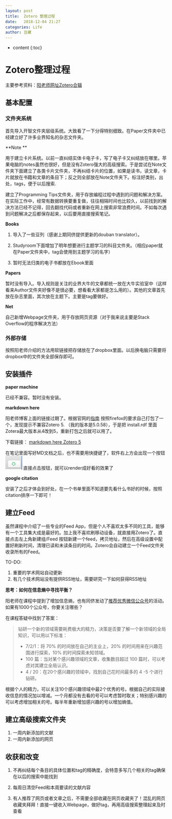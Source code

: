 ```yaml
---
layout: post
title:  Zotero 整理过程
date:   2018-12-04 21:27
categories: Life
author: 豆藏
---
```


* content
{:toc}



# Zotero整理过程

主要参考资料：[阳老师网址Zotero合辑](https://www.yangzhiping.com/tech/zotero)



## 基本配置

### 文件夹系统

首先导入开智文件夹层级系统。大致看了一下分得特别细致。在Paper文件夹中已经建立好了许多业界知名的杂志文件夹。

**Note **

用于建立卡片系统。以前一直纠结实体卡电子卡，写了电子卡又纠结放在哪里。苹果电脑的notes虽然也很好，但是没有Zotero强大的高级搜索。于是尝试在Note文件夹下面建立了各类卡片文件夹，不再纠结卡片的位置，如果是读书，读文章，卡片就放在书籍和文章的条目下；反之则全部放在Note文件夹下。标注好类别，出处，tags，便于以后搜索.

建立了Programming Tips文件夹，用于存放编程过程中遇到的问题和解决方案。在实际工作中，经常有数据转换要重复做，往往相隔时间也比较久，以前找到的解决方法已经不记得，回去翻找代码或者重新在网上搜索非常浪费时间。不如每次遇到问题解决之后都保存起来，以后要用直接搜索笔记。





**Books**

1. 导入了一些豆列（感谢上期同侪提供更新的douban translator）。

2. Studyroom下面增加了明年想要进行主题学习的科目文件夹。（相应paper就在Paper文件夹中，tag会使用到主题学习的名字）
3. 暂时无法归类的电子书都放在Ebook里面



**Papers**

暂时没有导入。导入规则是关注的业界大牛的文章都统一放在大牛实验室中（这样看来Author文件夹好像不是很必要，想看看大家都是怎么用的）。其他的文章首先放在杂志里面，其次放在主题下。主要是tag要做好。



**Net**

自己新增Webpage文件夹，用于存放网页资源（对于我来说主要是Stack Overflow的程序解决方法）



### 外部存储

按照阳老师介绍的方法用软链接把存储放在了dropbox里面。以后换电脑只需要将dropbox中的文件夹全部保存即可。



## 安装插件

**paper machine**

已经不兼容。暂时没有安装。



**markdown here**

阳老师博客上面的链接过期了。根据官网的[指南](https://github.com/adam-p/markdown-here#building-the-extension-bundles) 按照firefox的要求自己打包了一个，发现提示不兼容Zotero 5. （我的版本是5.0.58），于是把 install.rdf 里面Zotera最大版本从4改到5，重新打包之后就可以用了。

下载链接： [markdown here Zotero 5](https://github.com/bchen4/images/raw/master/omc_ia/markdownhere_zotero5.xpi.zip)

在笔记里面写好MD文档之后，也不需要用快捷键了，软件右上方会出现一个按钮
![md](https://github.com/bchen4/images/raw/master/omc_ia/markdownhere.png)
直接点击按钮，就可以render成好看的效果了



**google citation**

安装了之后才体会到好处，在一个书单里面不知道要先看什么书好的时候，按照citation排序一下即可！





## 建立Feed

虽然课程中介绍了一些专业的Feed App，但是个人不喜欢太多不同的工具，能够有一个工具集大成是最好的。加上我不喜欢刷移动设备，就直接用Zotero了。直接点击左上角新建组/Feed 按钮新建一个feed，拷贝地址，然后在高级设置中配置好刷新时间，清理已读和未读条目的时间。Zotero会自动建立一个Feed文件夹收录所有的Feed。



TO-DO: 

1. 重要的学术网站自动更新
2. 有几个技术网站没有提供RSS地址，需要研究一下如何获得RSS地址



**思考：如何在信息熵中寻找平衡？**

阳老师在课程中提到了增加信息熵，也有同侪发动了[推荐优秀微信公众号](https://github.com/lirenchong/FollowTheWeChat)的活动。如果有1000个公众号，你要关注哪些？

在课程答疑中找到了答案：

> 钻研一个新的领域需要耗费极大的精力，决策是否要了解一个新领域的全局知识，可以用以下标准：
>
> - 7/2/1：将 70% 的时间放在自己的主业上，20% 的时间用来在兴趣范围进行探索，10% 的时间探索未知领域。
> - 100 篇：当对某个感兴趣领域的文章，收集数目超过 100 篇时，可以考虑对其建立全局认识。
> - 4 / 20：在20个感兴趣的领域中，找到自己花时间最多的 4 -5 个进行钻研。

根据个人的精力，可以关注10个感兴趣领域中最2个优秀的号。根据自己的实际接收信息的情况加以增减。一个月都没有去看的号可以考虑暂时取关；特别感兴趣的可以考虑增加相关的号。每半年重新增加感兴趣的号以增加熵值。





## 建立高级搜索文件夹

1. 一周内新添加的文献
2. 一周内新添加的网页



## 收获和改变

1. 不再纠结每个条目的具体位置和tag的精确度，会特意多写几个相关的tag确保在以后的搜索中能找到
2. 每周日清空Feed和本周要读的文献内容

3. 有人推荐了网页或者文章之后，不需要全部收藏在网页收藏夹了！混乱的网页收藏夹拜拜！直接一键收入Webpage，做好tag，再用高级搜索整理起来及时查看








